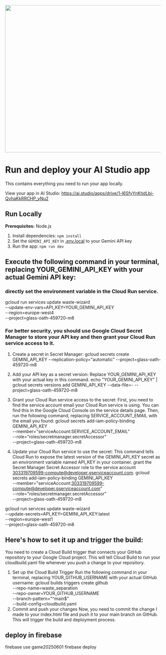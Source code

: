 <div align="center">
<img width="1200" height="475" alt="GHBanner" src="https://github.com/user-attachments/assets/0aa67016-6eaf-458a-adb2-6e31a0763ed6" />
</div>

# Run and deploy your AI Studio app

This contains everything you need to run your app locally.

View your app in AI Studio: https://ai.studio/apps/drive/1-l6SfyYnKtidLbi-QvhaKkRRCHP_yNu2

## Run Locally

**Prerequisites:**  Node.js


1. Install dependencies:
   `npm install`
2. Set the `GEMINI_API_KEY` in [.env.local](.env.local) to your Gemini API key
3. Run the app:
   `npm run dev`


## Execute the following command in your terminal, replacing YOUR_GEMINI_API_KEY with your actual Gemini API key:
### directly set the environment variable in the Cloud Run service.
gcloud run services update waste-wizard \
  --update-env-vars=API_KEY=YOUR_GEMINI_API_KEY \
  --region=europe-west4 \
  --project=glass-oath-459720-m8

### For better security, you should use Google Cloud Secret Manager to store your API key and then grant your Cloud Run service access to it.
1. Create a secret in Secret Manager:
gcloud secrets create GEMINI_API_KEY --replication-policy="automatic" --project=glass-oath-459720-m8

2. Add your API key as a secret version:
Replace YOUR_GEMINI_API_KEY with your actual key in this command.
echo "YOUR_GEMINI_API_KEY" | gcloud secrets versions add GEMINI_API_KEY --data-file=- --project=glass-oath-459720-m8

3. Grant your Cloud Run service access to the secret:
First, you need to find the service account email your Cloud Run service is using. You can find this in the Google Cloud Console on the service details page. Then, run the following command, 
replacing SERVICE_ACCOUNT_EMAIL with the email you found:
gcloud secrets add-iam-policy-binding GEMINI_API_KEY \
  --member="serviceAccount:SERVICE_ACCOUNT_EMAIL" \
  --role="roles/secretmanager.secretAccessor" \
  --project=glass-oath-459720-m8

4. Update your Cloud Run service to use the secret:
This command tells Cloud Run to expose the latest version of the GEMINI_API_KEY secret as an environment variable named API_KEY in your container.
grant the Secret Manager Secret Accessor role to the service account 303319709599-compute@developer.gserviceaccount.com.
gcloud secrets add-iam-policy-binding GEMINI_API_KEY \
  --member="serviceAccount:303319709599-compute@developer.gserviceaccount.com" \
  --role="roles/secretmanager.secretAccessor" \
  --project=glass-oath-459720-m8
  
gcloud run services update waste-wizard \
  --update-secrets=API_KEY=GEMINI_API_KEY:latest \
  --region=europe-west1 \
  --project=glass-oath-459720-m8


## Here's how to set it up and trigger the build:

You need to create a Cloud Build trigger that connects your GitHub repository to your Google Cloud project. This will tell Cloud Build to run your cloudbuild.yaml file whenever you push a change to your repository.
1. Set up the Cloud Build Trigger
Run the following command in your terminal, replacing YOUR_GITHUB_USERNAME with your actual GitHub username:
gcloud builds triggers create github \
  --repo-name=waste_separation \
  --repo-owner=YOUR_GITHUB_USERNAME \
  --branch-pattern="^main$" \
  --build-config=cloudbuild.yaml
2. Commit and push your changes
Now, you need to commit the change I made to your index.html file and push it to your main branch on GitHub. This will trigger the build and deployment process.

## deploy in firebase

firebase use game20250601
firebase deploy